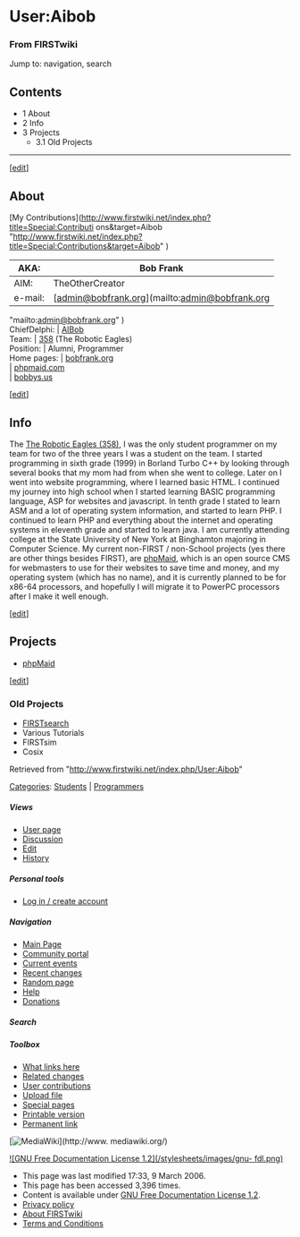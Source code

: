 # User:Aibob

### From FIRSTwiki

Jump to: navigation, search

## Contents

  * 1 About
  * 2 Info
  * 3 Projects
    * 3.1 Old Projects  
---  
  
[[edit](/index.php?title=User:Aibob&action=edit&section=1 "Edit section:
About" )]

## About

[My Contributions](http://www.firstwiki.net/index.php?title=Special:Contributi
ons&target=Aibob
"http://www.firstwiki.net/index.php?title=Special:Contributions&target=Aibob"
)  

  

AKA: | Bob Frank  
---|---  
AIM: | TheOtherCreator  
e-mail: | [admin@bobfrank.org](mailto:admin@bobfrank.org
"mailto:admin@bobfrank.org" )  
ChiefDelphi: |
[AIBob](http://www.chiefdelphi.com/forums/member.php?userid=9135
"http://www.chiefdelphi.com/forums/member.php?userid=9135" )  
Team: | [358](/index.php/358 "358" ) (The Robotic Eagles)  
Position: | Alumni, Programmer  
Home pages: | [bobfrank.org](http://bobfrank.org/ "http://bobfrank.org/" )  
| [phpmaid.com](http://phpmaid.com/ "http://phpmaid.com/" )  
| [bobbys.us](http://bobbys.us/ "http://bobbys.us/" )  
  
[[edit](/index.php?title=User:Aibob&action=edit&section=2 "Edit section: Info"
)]

## Info

The [The Robotic Eagles (358)](/index.php/358 "358" ), I was the only student
programmer on my team for two of the three years I was a student on the team.
I started programming in sixth grade (1999) in Borland Turbo C++ by looking
through several books that my mom had from when she went to college. Later on
I went into website programming, where I learned basic HTML. I continued my
journey into high school when I started learning BASIC programming language,
ASP for websites and javascript. In tenth grade I stated to learn ASM and a
lot of operating system information, and started to learn PHP. I continued to
learn PHP and everything about the internet and operating systems in eleventh
grade and started to learn java. I am currently attending college at the State
University of New York at Binghamton majoring in Computer Science. My current
non-FIRST / non-School projects (yes there are other things besides FIRST),
are [phpMaid](http://phpmaid.com/ "http://phpmaid.com/" ), which is an open
source CMS for webmasters to use for their websites to save time and money,
and my operating system (which has no name), and it is currently planned to be
for x86-64 processors, and hopefully I will migrate it to PowerPC processors
after I make it well enough.

[[edit](/index.php?title=User:Aibob&action=edit&section=3 "Edit section:
Projects" )]

## Projects

  * [phpMaid](http://phpmaid.com/ "http://phpmaid.com/" )

[[edit](/index.php?title=User:Aibob&action=edit&section=4 "Edit section: Old
Projects" )]

### Old Projects

  * [FIRSTsearch](/index.php/FIRSTsearch "FIRSTsearch" )
  * Various Tutorials 
  * FIRSTsim 
  * Cosix 

Retrieved from "<http://www.firstwiki.net/index.php/User:Aibob>"

[Categories](/index.php?title=Special:Categories&article=User%3AAibob
"Special:Categories" ): [Students](/index.php/Category:Students
"Category:Students" ) | [Programmers](/index.php/Category:Programmers
"Category:Programmers" )

##### Views

  * [User page](/index.php/User:Aibob)
  * [Discussion](/index.php?title=User_talk:Aibob&action=edit)
  * [Edit](/index.php?title=User:Aibob&action=edit)
  * [History](/index.php?title=User:Aibob&action=history)

##### Personal tools

  * [Log in / create account](/index.php?title=Special:Userlogin&returnto=User:Aibob)

[](/index.php/Main_Page "Main Page" )

##### Navigation

  * [Main Page](/index.php/Main_Page)
  * [Community portal](/index.php/FIRSTwiki:Community_portal)
  * [Current events](/index.php/Current_events)
  * [Recent changes](/index.php/Special:Recentchanges)
  * [Random page](/index.php/Special:Random)
  * [Help](/index.php/FIRSTwiki:Help)
  * [Donations](/index.php/FIRSTwiki:Site_support)

##### Search



##### Toolbox

  * [What links here](/index.php/Special:Whatlinkshere/User:Aibob)
  * [Related changes](/index.php/Special:Recentchangeslinked/User:Aibob)
  * [User contributions](/index.php/Special:Contributions/Aibob)
  * [Upload file](/index.php/Special:Upload)
  * [Special pages](/index.php/Special:Specialpages)
  * [Printable version](/index.php?title=User:Aibob&printable=yes)
  * [Permanent link](/index.php?title=User:Aibob&oldid=44538)

[![MediaWiki](/skins/common/images/poweredby_mediawiki_88x31.png)](http://www.
mediawiki.org/)

[![GNU Free Documentation License 1.2](/stylesheets/images/gnu-
fdl.png)](http://www.gnu.org/copyleft/fdl.html)

  * This page was last modified 17:33, 9 March 2006.
  * This page has been accessed 3,396 times.
  * Content is available under [GNU Free Documentation License 1.2](http://www.gnu.org/copyleft/fdl.html "http://www.gnu.org/copyleft/fdl.html" ).
  * [Privacy policy](/index.php/FIRSTwiki:Privacy_policy "FIRSTwiki:Privacy policy" )
  * [About FIRSTwiki](/index.php/FIRSTwiki:About "FIRSTwiki:About" )
  * [Terms and Conditions](/index.php/FIRSTwiki:Terms_and_conditions "FIRSTwiki:Terms and conditions" )

